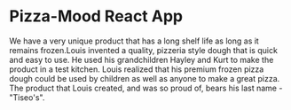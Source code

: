 # Pizza-Mood React App
We have a very unique product that has a long
shelf life as long as it remains frozen.Louis 
invented a quality, pizzeria style dough that 
is quick and easy to use. He used his grandchildren
Hayley and Kurt to make the product in a test kitchen.
Louis realized that his premium frozen pizza dough
could be used by children as well as anyone to make a great pizza.
The product that Louis created, and was so proud of, bears his last name - "Tiseo's".
